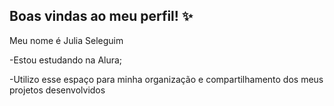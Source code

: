 ## Boas vindas ao meu perfil! ✨

Meu nome é Julia Seleguim

-Estou estudando na Alura;

-Utilizo esse espaço para minha organização e compartilhamento dos meus projetos desenvolvidos
